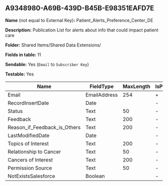 ## A9348980-A69B-439D-B45B-E98351EAFD7E

**Name** (not equal to External Key)**:** Patient_Alerts_Preference_Center_DE

**Description:** Publication List for alerts about info that could impact patient care

**Folder:** Shared Items/Shared Data Extensions/

**Fields in table:** 11

**Sendable:** Yes (`Email` to `Subscriber Key`)

**Testable:** Yes

| Name | FieldType | MaxLength | IsPrimaryKey | IsNullable | DefaultValue |
| --- | --- | --- | --- | --- | --- |
| Email | EmailAddress | 254 | + | - |  |
| RecordInsertDate | Date |  | - | + | GetDate() |
| Status | Text | 50 | - | + |  |
| Feedback | Text | 200 | - | + |  |
| Reason_if_Feedback_is_Others | Text | 200 | - | + |  |
| LastModifiedDate | Date |  | - | + |  |
| Topics of Interest | Text | 200 | - | + |  |
| Relationship to Cancer | Text | 50 | - | + |  |
| Cancers of Interest | Text | 200 | - | + |  |
| Permission Source | Text | 50 | - | + |  |
| NotExistsSalesforce | Boolean |  | - | + |  |
